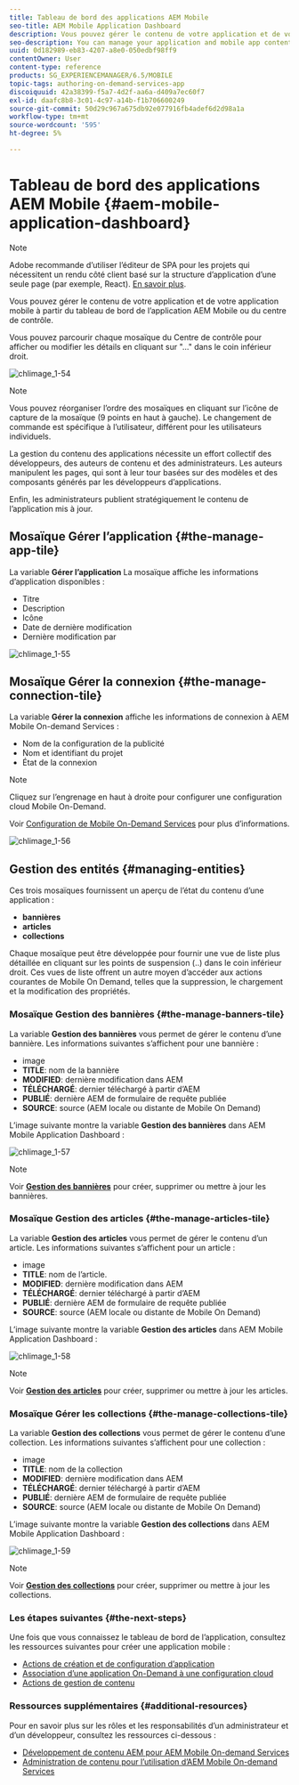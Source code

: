 ```yaml
---
title: Tableau de bord des applications AEM Mobile
seo-title: AEM Mobile Application Dashboard
description: Vous pouvez gérer le contenu de votre application et de votre application mobile à partir du tableau de bord de l’application AEM Mobile ou du centre de contrôle. Consultez cette page pour en savoir plus.
seo-description: You can manage your application and mobile app content from AEM Mobile Application Dashboard or the Control Center. Follow this page to learn more.
uuid: 0d182989-eb83-4207-a8e0-050edbf98ff9
contentOwner: User
content-type: reference
products: SG_EXPERIENCEMANAGER/6.5/MOBILE
topic-tags: authoring-on-demand-services-app
discoiquuid: 42a38399-f5a7-4d2f-aa6a-d409a7ec60f7
exl-id: daafc8b8-3c01-4c97-a14b-f1b706600249
source-git-commit: 50d29c967a675db92e077916fb4adef6d2d98a1a
workflow-type: tm+mt
source-wordcount: '595'
ht-degree: 5%

---
```


# Tableau de bord des applications AEM Mobile {#aem-mobile-application-dashboard}

>[!NOTE]
>
>Adobe recommande d’utiliser l’éditeur de SPA pour les projets qui nécessitent un rendu côté client basé sur la structure d’application d’une seule page (par exemple, React). [En savoir plus](/help/sites-developing/spa-overview.md).

Vous pouvez gérer le contenu de votre application et de votre application mobile à partir du tableau de bord de l’application AEM Mobile ou du centre de contrôle.

Vous pouvez parcourir chaque mosaïque du Centre de contrôle pour afficher ou modifier les détails en cliquant sur &quot;...&quot; dans le coin inférieur droit.

![chlimage_1-54](assets/chlimage_1-54.png)

>[!NOTE]
>
>Vous pouvez réorganiser l’ordre des mosaïques en cliquant sur l’icône de capture de la mosaïque (9 points en haut à gauche). Le changement de commande est spécifique à l’utilisateur, différent pour les utilisateurs individuels.

La gestion du contenu des applications nécessite un effort collectif des développeurs, des auteurs de contenu et des administrateurs. Les auteurs manipulent les pages, qui sont à leur tour basées sur des modèles et des composants générés par les développeurs d’applications.

Enfin, les administrateurs publient stratégiquement le contenu de l’application mis à jour.

## Mosaïque Gérer l’application {#the-manage-app-tile}

La variable **Gérer l’application** La mosaïque affiche les informations d’application disponibles :

* Titre
* Description
* Icône
* Date de dernière modification
* Dernière modification par

![chlimage_1-55](assets/chlimage_1-55.png)

## Mosaïque Gérer la connexion {#the-manage-connection-tile}

La variable **Gérer la connexion** affiche les informations de connexion à AEM Mobile On-demand Services :

* Nom de la configuration de la publicité
* Nom et identifiant du projet
* État de la connexion

>[!NOTE]
>
>Cliquez sur l’engrenage en haut à droite pour configurer une configuration cloud Mobile On-Demand.
>
>Voir [Configuration de Mobile On-Demand Services](/help/mobile/mobile-on-demand-associating-an-on-demand-app-to-cloud-configuration.md) pour plus d’informations.

![chlimage_1-56](assets/chlimage_1-56.png)

## Gestion des entités {#managing-entities}

Ces trois mosaïques fournissent un aperçu de l’état du contenu d’une application :

* **bannières**
* **articles**
* **collections**

Chaque mosaïque peut être développée pour fournir une vue de liste plus détaillée en cliquant sur les points de suspension (..) dans le coin inférieur droit. Ces vues de liste offrent un autre moyen d’accéder aux actions courantes de Mobile On Demand, telles que la suppression, le chargement et la modification des propriétés.

### Mosaïque Gestion des bannières {#the-manage-banners-tile}

La variable **Gestion des bannières** vous permet de gérer le contenu d’une bannière. Les informations suivantes s’affichent pour une bannière :

* image
* **TITLE**: nom de la bannière
* **MODIFIED**: dernière modification dans AEM
* **TÉLÉCHARGÉ**: dernier téléchargé à partir d’AEM
* **PUBLIÉ**: dernière AEM de formulaire de requête publiée
* **SOURCE**: source (AEM locale ou distante de Mobile On Demand)

L’image suivante montre la variable **Gestion des bannières** dans AEM Mobile Application Dashboard :

![chlimage_1-57](assets/chlimage_1-57.png)

>[!NOTE]
>
>Voir **[Gestion des bannières](/help/mobile/mobile-on-demand-managing-banners.md)** pour créer, supprimer ou mettre à jour les bannières.

### Mosaïque Gestion des articles {#the-manage-articles-tile}

La variable **Gestion des articles** vous permet de gérer le contenu d’un article. Les informations suivantes s’affichent pour un article :

* image
* **TITLE**: nom de l’article.
* **MODIFIED**: dernière modification dans AEM
* **TÉLÉCHARGÉ**: dernier téléchargé à partir d’AEM
* **PUBLIÉ**: dernière AEM de formulaire de requête publiée
* **SOURCE**: source (AEM locale ou distante de Mobile On Demand)

L’image suivante montre la variable **Gestion des articles** dans AEM Mobile Application Dashboard :

![chlimage_1-58](assets/chlimage_1-58.png)

>[!NOTE]
>
>Voir [**Gestion des articles**](/help/mobile/mobile-on-demand-managing-articles.md) pour créer, supprimer ou mettre à jour les articles.

### Mosaïque Gérer les collections {#the-manage-collections-tile}

La variable **Gestion des collections** vous permet de gérer le contenu d’une collection. Les informations suivantes s’affichent pour une collection :

* image
* **TITLE**: nom de la collection
* **MODIFIED**: dernière modification dans AEM
* **TÉLÉCHARGÉ**: dernier téléchargé à partir d’AEM
* **PUBLIÉ**: dernière AEM de formulaire de requête publiée
* **SOURCE**: source (AEM locale ou distante de Mobile On Demand)

L’image suivante montre la variable **Gestion des collections** dans AEM Mobile Application Dashboard :

![chlimage_1-59](assets/chlimage_1-59.png)

>[!NOTE]
>
>Voir **[Gestion des collections](/help/mobile/mobile-on-demand-managing-collections.md)** pour créer, supprimer ou mettre à jour les collections.

### Les étapes suivantes {#the-next-steps}

Une fois que vous connaissez le tableau de bord de l’application, consultez les ressources suivantes pour créer une application mobile :

* [Actions de création et de configuration d’application](/help/mobile/mobile-apps-ondemand-application-create-configure-action.md)
* [Association d’une application On-Demand à une configuration cloud](/help/mobile/mobile-on-demand-associating-an-on-demand-app-to-cloud-configuration.md)
* [Actions de gestion de contenu](/help/mobile/mobile-apps-ondemand-manage-content-ondemand.md)

### Ressources supplémentaires {#additional-resources}

Pour en savoir plus sur les rôles et les responsabilités d’un administrateur et d’un développeur, consultez les ressources ci-dessous :

* [Développement de contenu AEM pour AEM Mobile On-demand Services](/help/mobile/aem-mobile-on-demand.md)
* [Administration de contenu pour l’utilisation d’AEM Mobile On-demand Services](/help/mobile/aem-mobile.md)
